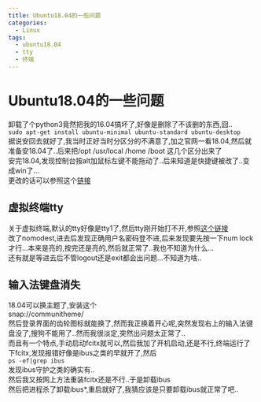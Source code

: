 ```yaml
---
title: Ubuntu18.04的一些问题
categories:
  - Linux
tags:
  - ubuntu18.04
  - tty
  - 终端
---
```


# Ubuntu18.04的一些问题

卸载了个python3竟然把我的16.04搞坏了,好像是删除了不该删的东西,囧.. <br/> `sudo apt-get install ubuntu-minimal ubuntu-standard ubuntu-desktop` <br/> 据说安回去就好了,我当时正好当时分区分的不满意了,加之官网一看18.04,然后就准备安18.04了..后来把/opt /usr/local /home /boot 这几个区分出来了 <br/> 安完18.04,发现控制台按alt加鼠标左键不能拖动了..后来知道是快捷键被改了..变成win了… <br/> 更改的话可以参照这个[链接](https://www.cnblogs.com/EasonJim/p/7732931.html)

## 虚拟终端tty

关于虚拟终端,默认的tty好像是tty1了,然后tty刚开始打不开,参照[这个链接](https://blog.csdn.net/chichoxian/article/details/60138909) <br/> 改了nomodest,进去后发现正确用户名密码登不进,后来发现要先按一下num lock才行…本来是亮的,按完还是亮的,然后就正常了..我也不知道为什么… <br/> 还有就是等进去后不管logout还是exit都会出问题…不知道为啥..

## 输入法键盘消失

18.04可以换主题了,安装这个 <br/> snap://communitheme/ <br/> 然后登录界面的齿轮图标就能换了,然而我正换着开心呢,突然发现右上的输入法键盘没了,搜狗不能用了..然而我很淡定,突然出问题太正常了.. <br/> 而且有一个特点,手动启动fcitx就可以,然后我加了开机启动,还是不行,终端运行了下fcitx,发现报错好像是ibus之类的早就开了,然后 <br/> `ps -ef|grep ibus` <br/> 发现ibus守护之类的确实有.. <br/> 然后我又按网上方法重装fcitx还是不行..于是卸载ibus <br/> 然后把进程杀了卸载ibus*,重启就好了,我猜应该是只要卸载ibus就正常了吧..

